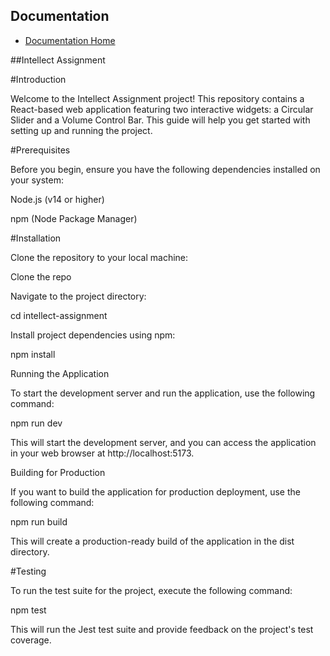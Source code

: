 ## Documentation
- [Documentation Home](docs/index.md)


##Intellect Assignment

#Introduction

Welcome to the Intellect Assignment project! This repository contains a React-based web application featuring two interactive widgets: a Circular Slider and a Volume Control Bar. This guide will help you get started with setting up and running the project.

#Prerequisites

Before you begin, ensure you have the following dependencies installed on your system:

Node.js (v14 or higher)

npm (Node Package Manager)

#Installation

Clone the repository to your local machine:


Clone the repo

Navigate to the project directory:


cd intellect-assignment

Install project dependencies using npm:

npm install

Running the Application

To start the development server and run the application, use the following command:

npm run dev

This will start the development server, and you can access the application in your web browser at http://localhost:5173.

Building for Production

If you want to build the application for production deployment, use the following command:

npm run build

This will create a production-ready build of the application in the dist directory.

#Testing

To run the test suite for the project, execute the following command:

npm test

This will run the Jest test suite and provide feedback on the project's test coverage.
